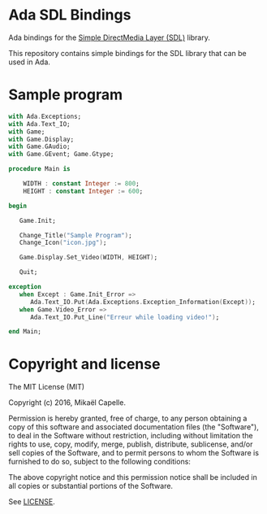 Ada SDL Bindings
================

Ada bindings for the [Simple DirectMedia Layer (SDL)](https://www.libsdl.org/) library.

This repository contains simple bindings for the SDL library that can be used in Ada.

Sample program
==============

```ada
with Ada.Exceptions;
with Ada.Text_IO;
with Game;
with Game.Display;
with Game.GAudio;
with Game.GEvent; Game.Gtype;

procedure Main is

    WIDTH : constant Integer := 800;
    HEIGHT : constant Integer := 600;

begin

   Game.Init;

   Change_Title("Sample Program");
   Change_Icon("icon.jpg");

   Game.Display.Set_Video(WIDTH, HEIGHT);

   Quit;

exception
   when Except : Game.Init_Error =>
      Ada.Text_IO.Put(Ada.Exceptions.Exception_Information(Except));
   when Game.Video_Error =>
      Ada.Text_IO.Put_Line("Erreur while loading video!");

end Main;
```


Copyright and license
=====================

The MIT License (MIT)

Copyright (c) 2016, Mikaël Capelle.

Permission is hereby granted, free of charge, to any person obtaining a copy
of this software and associated documentation files (the "Software"), to deal
in the Software without restriction, including without limitation the rights
to use, copy, modify, merge, publish, distribute, sublicense, and/or sell
copies of the Software, and to permit persons to whom the Software is
furnished to do so, subject to the following conditions:

The above copyright notice and this permission notice shall be included in all
copies or substantial portions of the Software.

See [LICENSE](LICENSE).
